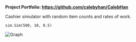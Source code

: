 **Project Portfolio: https://github.com/calebyhan/CalebHan**

Cashier simulator with random item counts and rates of work.

`sim.Sim(500, 10, 0.5)`

![Graph](https://cdn.discordapp.com/attachments/905301278647783428/1100485421944799272/image.png)
